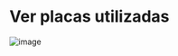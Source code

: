 # Ver placas utilizadas 

![image](https://user-images.githubusercontent.com/30128774/211440699-dd4838e0-3915-4fa7-a723-a1cb85adc735.png)
